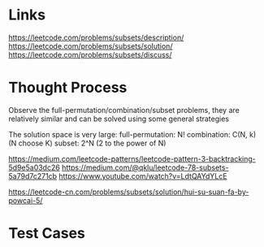 # Links
https://leetcode.com/problems/subsets/description/
https://leetcode.com/problems/subsets/solution/
https://leetcode.com/problems/subsets/discuss/

# Thought Process
Observe the full-permutation/combination/subset problems, they are relatively similar and can be solved using some general strategies

The solution space is very large:
full-permutation: N!
combination: C(N, k) (N choose K)
subset: 2^N (2 to the power of N)

https://medium.com/leetcode-patterns/leetcode-pattern-3-backtracking-5d9e5a03dc26
https://medium.com/@qklu/leetcode-78-subsets-5a79d7c271cb
https://www.youtube.com/watch?v=LdtQAYdYLcE

https://leetcode-cn.com/problems/subsets/solution/hui-su-suan-fa-by-powcai-5/

# Test Cases


